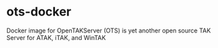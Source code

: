 # ots-docker
Docker image for OpenTAKServer (OTS) is yet another open source TAK Server for ATAK, iTAK, and WinTAK
